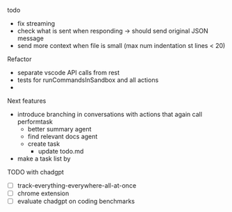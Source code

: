 todo
- fix streaming
- check what is  sent when responding -> should send original JSON message
- send more context when file is small (max num indentation st lines < 20)

Refactor
- separate vscode API calls from rest
- tests for runCommandsInSandbox and all actions
- 

Next features
- introduce branching in conversations with actions that again call performtask
    - better summary agent
    - find relevant docs agent
    - create task
        - update todo.md
- make a task list by 


TODO with chadgpt
- [ ] track-everything-everywhere-all-at-once
- [ ] chrome extension
- [ ] evaluate chadgpt on coding benchmarks